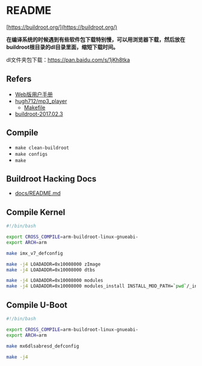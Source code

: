 # README

[https://buildroot.org/](https://buildroot.org/)

**在编译系统的时候遇到有些软件包下载特别慢，可以用浏览器下载，然后放在buildroot根目录的dl目录里面，缩短下载时间。**  

dl文件夹包下载：https://pan.baidu.com/s/1jKh8tka

## Refers

* [Web版用户手册](https://buildroot.org/downloads/manual/manual.html)
* [hugh712/mp3_player](https://github.com/hugh712/mp3_player)
  * [Makefile](https://github.com/hugh712/mp3_player/blob/master/Makefile)
* [buildroot-2017.02.3](docs/refers/buildroot-2017.02.3/README.md)

## Compile

* `make clean-buildroot` 
* `make configs`
* `make`

## Buildroot Hacking Docs

* [docs/README.md](docs/README.md)

## Compile Kernel

```bash
#!/bin/bash

export CROSS_COMPILE=arm-buildroot-linux-gnueabi-
export ARCH=arm

make imx_v7_defconfig

make -j4 LOADADDR=0x10008000 zImage
make -j4 LOADADDR=0x10008000 dtbs

make -j4 LOADADDR=0x10008000 modules
make -j4 LOADADDR=0x10008000 modules_install INSTALL_MOD_PATH=`pwd`/_install_lib
```

## Compile U-Boot

```bash
#!/bin/bash

export CROSS_COMPILE=arm-buildroot-linux-gnueabi-
export ARCH=arm

make mx6dlsabresd_defconfig

make -j4
```

